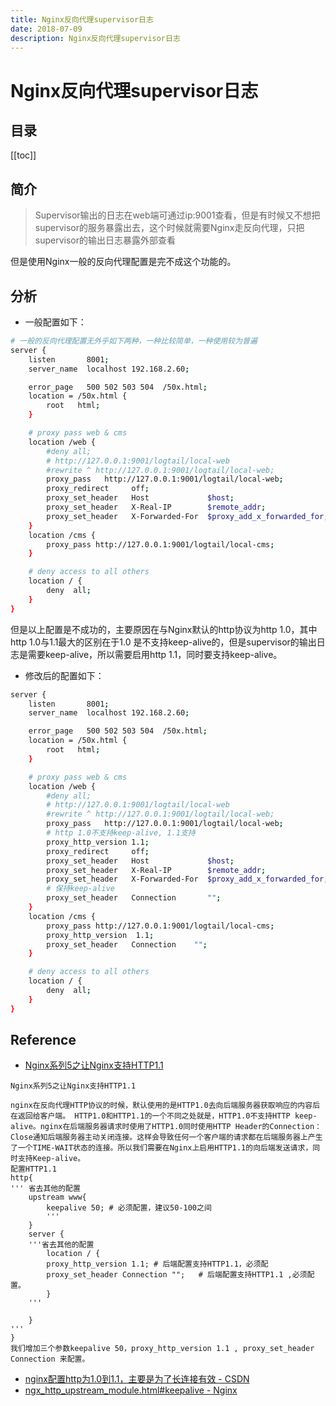 ```yaml
---
title: Nginx反向代理supervisor日志
date: 2018-07-09
description: Nginx反向代理supervisor日志
---
```


# Nginx反向代理supervisor日志

<!--# 简介
Nginx反向代理supervisor日志-->

## 目录

[[toc]]

## 简介

> Supervisor输出的日志在web端可通过ip:9001查看，但是有时候又不想把supervisor的服务暴露出去，这个时候就需要Nginx走反向代理，只把supervisor的输出日志暴露外部查看

但是使用Nginx一般的反向代理配置是完不成这个功能的。

## 分析

- 一般配置如下：

```bash
# 一般的反向代理配置无外乎如下两种，一种比较简单，一种使用较为普遍
server {
    listen       8001;
    server_name  localhost 192.168.2.60;

    error_page   500 502 503 504  /50x.html;
    location = /50x.html {
        root   html;
    }

    # proxy pass web & cms
    location /web {
        #deny all;
        # http://127.0.0.1:9001/logtail/local-web
        #rewrite ^ http://127.0.0.1:9001/logtail/local-web;
        proxy_pass   http://127.0.0.1:9001/logtail/local-web;
        proxy_redirect     off;
        proxy_set_header   Host             $host;
        proxy_set_header   X-Real-IP        $remote_addr;
        proxy_set_header   X-Forwarded-For  $proxy_add_x_forwarded_for;
    }
    location /cms {
        proxy_pass http://127.0.0.1:9001/logtail/local-cms;
    }

    # deny access to all others
    location / {
        deny  all;
    }
}
```

但是以上配置是不成功的，主要原因在与Nginx默认的http协议为http 1.0，其中http 1.0与1.1最大的区别在于1.0 是不支持keep-alive的，但是supervisor的输出日志是需要keep-alive，所以需要启用http 1.1，同时要支持keep-alive。

- 修改后的配置如下：

```bash
server {
    listen       8001;
    server_name  localhost 192.168.2.60;

    error_page   500 502 503 504  /50x.html;
    location = /50x.html {
        root   html;
    }

    # proxy pass web & cms
    location /web {
        #deny all;
        # http://127.0.0.1:9001/logtail/local-web
        #rewrite ^ http://127.0.0.1:9001/logtail/local-web;
        proxy_pass   http://127.0.0.1:9001/logtail/local-web;
        # http 1.0不支持keep-alive, 1.1支持
        proxy_http_version 1.1;
        proxy_redirect     off;
        proxy_set_header   Host             $host;
        proxy_set_header   X-Real-IP        $remote_addr;
        proxy_set_header   X-Forwarded-For  $proxy_add_x_forwarded_for;
        # 保持keep-alive
        proxy_set_header   Connection       "";
    }
    location /cms {
        proxy_pass http://127.0.0.1:9001/logtail/local-cms;
        proxy_http_version  1.1;
        proxy_set_header   Connection    "";
    }

    # deny access to all others
    location / {
        deny  all;
    }
}
```

## Reference

- [Nginx系列5之让Nginx支持HTTP1.1](http://www.cnblogs.com/liaojiafa/p/6130390.html)

```
Nginx系列5之让Nginx支持HTTP1.1

nginx在反向代理HTTP协议的时候，默认使用的是HTTP1.0去向后端服务器获取响应的内容后在返回给客户端。 HTTP1.0和HTTP1.1的一个不同之处就是，HTTP1.0不支持HTTP keep-alive。nginx在后端服务器请求时使用了HTTP1.0同时使用HTTP Header的Connection：Close通知后端服务器主动关闭连接。这样会导致任何一个客户端的请求都在后端服务器上产生了一个TIME-WAIT状态的连接。所以我们需要在Nginx上启用HTTP1.1的向后端发送请求，同时支持Keep-alive。
配置HTTP1.1
http{
''' 省去其他的配置
    upstream www{
        keepalive 50; # 必须配置，建议50-100之间
        '''
    }
    server {
    '''省去其他的配置
        location / {
        proxy_http_version 1.1; # 后端配置支持HTTP1.1，必须配
        proxy_set_header Connection "";   # 后端配置支持HTTP1.1 ,必须配置。
        }
    '''

    }
'''
}
我们增加三个参数keepalive 50，proxy_http_version 1.1 , proxy_set_header Connection 来配置。
```

- [nginx配置http为1.0到1.1，主要是为了长连接有效 - CSDN](https://blog.csdn.net/gxl0805/article/details/24263443)
- [ngx_http_upstream_module.html#keepalive - Nginx](http://nginx.org/en/docs/http/ngx_http_upstream_module.html#keepalive)
